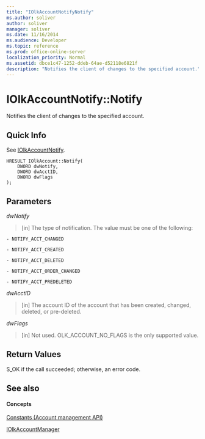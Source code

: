 ```yaml
---
title: "IOlkAccountNotifyNotify"
ms.author: soliver
author: soliver
manager: soliver
ms.date: 11/16/2014
ms.audience: Developer
ms.topic: reference
ms.prod: office-online-server
localization_priority: Normal
ms.assetid: dbce1c47-1252-ddeb-64ae-d52118e6821f
description: "Notifies the client of changes to the specified account."
---
```


# IOlkAccountNotify::Notify

Notifies the client of changes to the specified account.
  
## Quick Info

See [IOlkAccountNotify](iolkaccountnotify.md).
  
```
HRESULT IOlkAccount::Notify(  
    DWORD dwNotify, 
    DWORD dwAcctID, 
    DWORD dwFlags 
);

```

## Parameters

 _dwNotify_
  
> [in] The type of notification. The value must be one of the following:
    
    - NOTIFY_ACCT_CHANGED 
    
    - NOTIFY_ACCT_CREATED 
    
    - NOTIFY_ACCT_DELETED
    
    - NOTIFY_ACCT_ORDER_CHANGED 
    
    - NOTIFY_ACCT_PREDELETED 
    
 _dwAcctID_
  
> [in] The account ID of the account that has been created, changed, deleted, or pre-deleted.
    
 _dwFlags_
  
>  [in] Not used. OLK_ACCOUNT_NO_FLAGS is the only supported value. 
    
## Return Values

S_OK if the call succeeded; otherwise, an error code.
  
## See also

#### Concepts

[Constants (Account management API)](constants-account-management-api.md)
  
[IOlkAccountManager](iolkaccountmanager.md)

